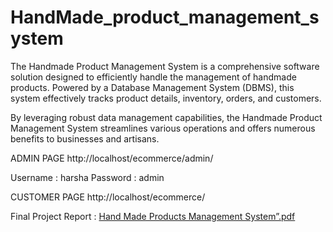 # HandMade_product_management_system

The Handmade Product Management System is a comprehensive software solution designed to efficiently handle the management of handmade products. Powered by a Database Management System (DBMS), this system effectively tracks product details, inventory, orders, and customers.

By leveraging robust data management capabilities, the Handmade Product Management System streamlines various operations and offers numerous benefits to businesses and artisans.

ADMIN PAGE http://localhost/ecommerce/admin/ 

Username : harsha Password : admin

CUSTOMER PAGE http://localhost/ecommerce/

Final Project Report :
[Hand Made Products Management System”.pdf](https://github.com/harsharajb/HandMade_product_management_system/files/12077497/Hand.Made.Products.Management.System.pdf)
